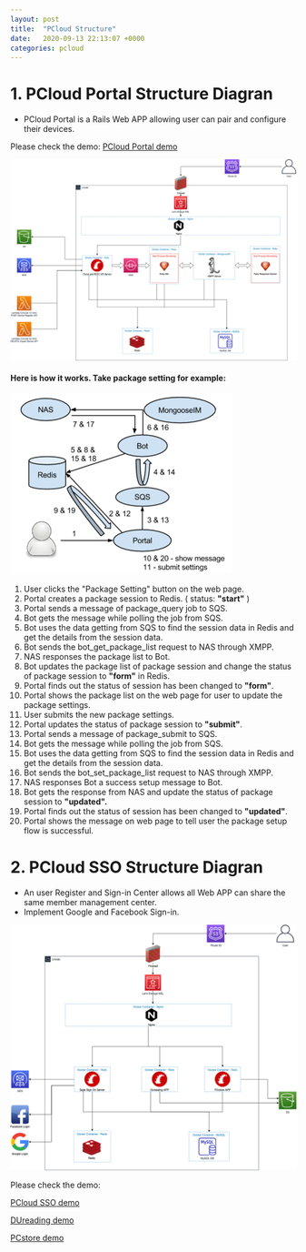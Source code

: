 ```yaml
---
layout: post
title:  "PCloud Structure"
date:   2020-09-13 22:13:07 +0000
categories: pcloud
---
```


# 1. PCloud Portal Structure Diagran

* PCloud Portal is a Rails Web APP allowing user can pair and configure their devices.

Please check the demo: [PCloud Portal demo][pcloud-portal]

![pcloud portal linode diagram](/assets/pcloud/pcloud-portal-linode.png)

#### Here is how it works. Take package setting for example:

![image alt text](/assets/pcloud/image_14.png)

1. User clicks the "Package Setting" button on the web page.
2. Portal creates a package session to Redis. ( status: **"start"** )
3. Portal sends a message of package_query job to SQS.
4. Bot gets the message while polling the job from SQS.
5. Bot uses the data getting from SQS to find the session data in Redis and get the details from the session data.
6. Bot sends the bot_get_package_list request to NAS through XMPP.
7. NAS responses the package list to Bot.
8. Bot updates the package list of package session and change the status of package session to **"form"** in Redis.
9. Portal finds out the status of session has been changed to **"form"**.
10. Portal shows the package list on the web page for user to update the package settings.
11. User submits the new package settings.
12. Portal updates the status of package session to **"submit"**.
13. Portal sends a message of package_submit to SQS.
14. Bot gets the message while polling the job from SQS.
15. Bot uses the data getting from SQS to find the session data in Redis and get the details from the session data.
16. Bot sends the bot_set_package_list request to NAS through XMPP.
17. NAS responses Bot a success setup message to Bot.
18. Bot gets the response from NAS and update the status of package session to **"updated".**
19. Portal finds out the status of session has been changed to **"updated"**.
20. Portal shows the message on web page to tell user the package setup flow is successful.


# 2. PCloud SSO Structure Diagran

* An user Register and Sign-in Center allows all Web APP can share the same member management center.
* Implement Google and Facebook Sign-in.

![pcloud sso linode diagram](/assets/pcloud/pcloud-sso-linode.png)



Please check the demo:

[PCloud SSO demo][pcloud-sso]

[DUreading demo][dureading]

[PCstore demo][pcstore]



[pcloud-portal]: https://portal.lovefunthing.com
[pcloud-sso]:   https://sso.lovefunthing.com
[dureading]: https://dureading.lovefunthing.com
[pcstore]: https://dureading.lovefunthing.com


